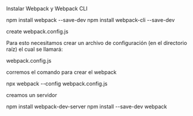 Instalar Webpack y Webpack CLI

npm install webpack --save-dev
npm install webpack-cli --save-dev


create webpack.config.js

Para esto necesitamos crear un archivo de configuración (en el directorio raíz) el cual se llamará:

webpack.config.js

corremos el comando para crear el webpack

npx webpack --config webpack.config.js

creamos un servidor

npm install webpack-dev-server
npm install --save-dev webpack